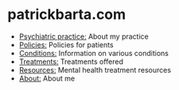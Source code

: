 # patrickbarta.com

* [Psychiatric practice:](practice.md) About my practice
* [Policies:](policies.md) Policies for patients
* [Conditions:](conditions.md) Information on various conditions
* [Treatments:](treatments.md) Treatments offered
* [Resources:](resources.md) Mental health treatment resources
* [About:](about.md) About me